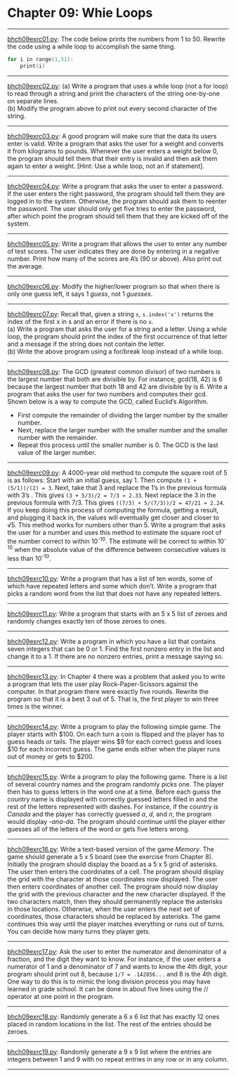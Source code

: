 # Chapter 09: Whie Loops

---
[bhch09exrc01.py](bhch09exrc01.py): The code below prints the numbers from 1 to 50. Rewrite the code using a while loop to accomplish the same thing.  
```c
for i in range(1,51):  
	print(i)  
```

---
[bhch09exrc02.py](bhch09exrc02.py): (a) Write a program that uses a while loop (not a for loop) to read through a string and print the characters of the string one-by-one on separate lines.  
(b) Modify the program above to print out every second character of the string.

---
[bhch09exrc03.py](bhch09exrc03.py): A good program will make sure that the data its users enter is valid. Write a program that asks the user for a weight and converts it from kilograms to pounds. Whenever the user enters a weight below 0, the program should tell them that their entry is invalid and then ask them again to enter a weight. [Hint: Use a while loop, not an if statement].

---
[bhch09exrc04.py](bhch09exrc04.py): Write a program that asks the user to enter a password. If the user enters the right password, the program should tell them they are logged in to the system. Otherwise, the program should ask them to reenter the password. The user should only get five tries to enter the password, after which point the program should tell them that they are kicked off of the system.

---
[bhch09exrc05.py](bhch09exrc05.py): Write a program that allows the user to enter any number of test scores. The user indicates they are done by entering in a negative number. Print how many of the scores are A’s (90 or above). Also print out the average.

---
[bhch09exrc06.py](bhch09exrc06.py): Modify the higher/lower program so that when there is only one guess left, it says 1 *guess*, not 1 *guesses*.

---
[bhch09exrc07.py](bhch09exrc07.py): Recall that, given a string `s`, `s.index('x')` returns the index of the first x in s and an error if there is no `x`.  
(a) Write a program that asks the user for a string and a letter. Using a while loop, the program should print the index of the first occurrence of that letter and a message if the string does not contain the letter.  
(b) Write the above program using a for/break loop instead of a while loop.

---
[bhch09exrc08.py](bhch09exrc08.py): The GCD (greatest common divisor) of two numbers is the largest number that both are divisible by. For instance, gcd(18, 42) is 6 because the largest number that both 18 and 42 are divisible by is 6. Write a program that asks the user for two numbers and computes their gcd. Shown below is a way to compute the GCD, called Euclid’s Algorithm.  
- First compute the remainder of dividing the larger number by the smaller number.  
- Next, replace the larger number with the smaller number and the smaller number with the remainder.  
- Repeat this process until the smaller number is 0. The GCD is the last value of the larger number.

---
[bhch09exrc09.py](bhch09exrc09.py): A 4000-year old method to compute the square root of 5 is as follows: Start with an initial guess, say 1. Then compute `(1 + (5/1))/(2) = 3`. Next, take that 3 and replace the 1’s in the previous formula with 3’s . This gives `(3 + 5/3)/2 = 7/3 ≈ 2.33`. Next replace the 3 in the previous formula with 7/3. This gives `((7/3) + 5/(7/3))/2 = 47/21 ≈ 2.24`. If you keep doing this process of computing the formula, getting a result, and plugging it back in, the values will eventually get closer and closer to √5. This method works for numbers other than 5. Write a program that asks the user for a number and uses this method to estimate the square root of the number correct to within 10<sup>-10</sup>. The estimate will be correct to within 10<sup>-10</sup> when the absolute value of the difference between consecutive values is less than 10<sup>-10</sup>.

---
[bhch09exrc10.py](bhch09exrc10.py): Write a program that has a list of ten words, some of which have repeated letters and some which don’t. Write a program that picks a random word from the list that does not have any repeated letters.

---
[bhch09exrc11.py](bhch09exrc11.py): Write a program that starts with an 5 x 5 list of zeroes and randomly changes exactly ten of those zeroes to ones.

---
[bhch09exrc12.py](bhch09exrc12.py): Write a program in which you have a list that contains seven integers that can be 0 or 1. Find the first nonzero entry in the list and change it to a 1. If there are no nonzero entries, print a message saying so.

---
[bhch09exrc13.py](bhch09exrc13.py): In Chapter 4 there was a problem that asked you to write a program that lets the user play Rock-Paper-Scissors against the computer. In that program there were exactly five rounds. Rewrite the program so that it is a best 3 out of 5. That is, the first player to win three times is the winner.

---
[bhch09exrc14.py](bhch09exrc14.py): Write a program to play the following simple game. The player starts with $100. On each turn a coin is flipped and the player has to guess heads or tails. The player wins $9 for each correct guess and loses $10 for each incorrect guess. The game ends either when the player runs out of money or gets to $200.

---
[bhch09exrc15.py](bhch09exrc15.py): Write a program to play the following game. There is a list of several country names and the program randomly picks one. The player then has to guess letters in the word one at a time. Before each guess the country name is displayed with correctly guessed letters filled in and the rest of the letters represented with dashes. For instance, if the country is *Canada* and the player has correctly guessed *a*, *d*, and *n*, the program would display *-ana-da*. The program should continue until the player either guesses all of the letters of the word or gets five letters wrong.

---
[bhch09exrc16.py](bhch09exrc16.py): Write a text-based version of the game *Memory*. The game should generate a 5 x 5 board (see the exercise from Chapter 8). Initially the program should display the board as a 5 x 5 grid of asterisks. The user then enters the coordinates of a cell. The program should display the grid with the character at those coordinates now displayed. The user then enters coordinates of another cell. The program should now display the grid with the previous character and the new character displayed. If the two characters match, then they should permanently replace the asterisks in those locations. Otherwise, when the user enters the next set of coordinates, those characters should be replaced by asterisks. The game continues this way until the player matches everything or runs out of turns. You can decide how many turns they player gets.

---
[bhch09exrc17.py](bhch09exrc17.py): Ask the user to enter the numerator and denominator of a fraction, and the digit they want to know. For instance, if the user enters a numerator of 1 and a denominator of 7 and wants to know the 4th digit, your program should print out 8, because `1/7 = .142856...` and 8 is the 4th digit. One way to do this is to mimic the long division process you may have learned in grade school. It can be done in about five lines using the // operator at one point in the program.

---
[bhch09exrc18.py](bhch09exrc18.py): Randomly generate a 6 x 6 list that has exactly 12 ones placed in random locations in the list. The rest of the entries should be zeroes.

---
[bhch09exrc19.py](bhch09exrc19.py): Randomly generate a 9 x 9 list where the entries are integers between 1 and 9 with no repeat entries in any row or in any column.

---